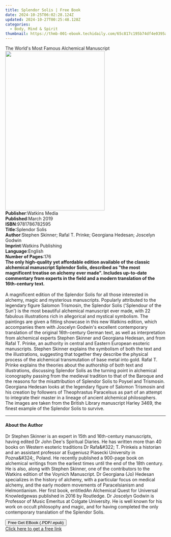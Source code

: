 ```yaml
---
title: Splendor Solis | Free Book
date: 2024-10-25T06:02:28.124Z
updated: 2024-10-27T00:25:48.128Z
categories:
  - Body, Mind & Spirit
thumbnail: https://thmb-001-ebook.techidaily.com/65c817c195b74df4e0395af545ed4e224db98f109245dbf416ee0e7d0420b222.jpg
---
```

<main id="book-container">
  <div class="flex flex-col">
    <div class="book-brief flex-1 py-6 px-4 sm:p-6 md:py-10 md:px-8">
      <!-- brief-->
      <div class="book-brief-main">
        The World's Most Famous Alchemical Manuscript
      </div>
    </div>
    <div
      class="book-meta-info flex-1 grid gap-4 col-start-1 col-end-3 row-start-1 sm:mb-6 sm:grid-cols-4 lg:gap-6 lg:col-start-2 lg:row-end-6 lg:row-span-6 lg:mb-0"
    >
      <div
        class="book-meta-info-left place-content-center mt-4 p-4 text-sm leading-6 col-start-2 col-span-2 dark:text-slate-400"
      >
        <img
          class="w-full h-500 object-cover rounded-lg sm:h-255 sm:col-span-2 lg:col-span-full"
          src="https://img-001-ebook.techidaily.com/9f2f30eb906c59083ad4a3447575b85b626edc2123ccc54db7da139f07cb3a3f.jpg"
          alt=""
          width="312"
          height="500"
        />
      </div>
      <div
        class="book-meta-info-right mt-2 col-start-1 row-start-2 col-span-3 self-center"
      >
        <!-- meta data  -->
        <div class="flex flex-col px-4 md:px-8">
          <div class="flex-1">
            <strong>Publisher</strong>:<span class="px-2">Watkins Media</span>
          </div>
          <div class="flex-1">
            <strong>Published</strong>:<span class="px-2">March 2019</span>
          </div>
          <div class="flex-1">
            <strong>ISBN</strong>:<span class="px-2">9781786782595</span>
          </div>
          <div class="flex-1">
            <strong>Title</strong>:<span class="px-2">Splendor Solis</span>
          </div>
          <div class="flex-1">
            <strong>Author</strong>:<span class="px-2"
              >Stephen Skinner; Rafal T. Prinke; Georgiana Hedesan; Joscelyn
              Godwin</span
            >
          </div>
          <div class="flex-1">
            <strong>Imprint</strong>:<span class="px-2"
              >Watkins Publishing</span
            >
          </div>
          <div class="flex-1">
            <strong>Language</strong>:<span class="px-2">English</span>
          </div>
          <div class="flex-1">
            <strong>Number of Pages</strong>:<span class="px-2">176</span>
          </div>
        </div>
      </div>
    </div>
    <div class="book-description flex-1 py-6 px-4 sm:p-6 md:py-10 md:px-8">
      <div class="book-description-main">
        <div accordion-content="" id="description">
          <b
            >The only high-quality yet affordable edition available of the
            classic alchemical manuscript Splendor Solis, described as "the most
            magnificent treatise on alchemy ever made". Includes up-to-date
            commentary from experts in the field and a modern translation of the
            16th-century text.</b
          ><br /><br />A magnificent edition of the Splendor Solis for all those
          interested in alchemy, magic and mysterious manuscripts. Popularly
          attributed to the legendary figure Salomon Trismosin, the Splendor
          Solis ('Splendour of the Sun') is the most beautiful alchemical
          manuscript ever made, with 22 fabulous illustrations rich in
          allegorical and mystical symbolism. The paintings are given a fitting
          showcase in this new Watkins edition, which accompanies them with
          Joscelyn Godwin's excellent contemporary translation of the original
          16th-century German text, as well as interpretation from alchemical
          experts Stephen Skinner and Georgiana Hedesan, and from Rafal T.
          Prinke, an authority in central and Eastern European esoteric
          manuscripts. Stephen Skinner explains the symbolism of both the text
          and the illustrations, suggesting that together they describe the
          physical process of the alchemical transmutation of base metal into
          gold. Rafal T. Prinke explains the theories about the authorship of
          both text and illustrations, discussing Splendor Solis as the turning
          point in alchemical iconography passing from the medieval tradition to
          that of the Baroque and the reasons for the misattribution of Splendor
          Solis to Poysel and Trismosin. Georgiana Hedesan looks at the
          legendary figure of Salomon Trismosin and his creation by followers of
          Theophrastus Paracelsus as part of an attempt to integrate their
          master in a lineage of ancient alchemical philosophers. The images are
          taken from the British Library manuscript Harley 3469, the finest
          example of the Splendor Solis to survive.
        </div>
        <div class="accordion-fader"></div>
      </div>
    </div>
    <div class="book-excerpts flex-1 py-6 px-4 sm:p-6 md:py-10 md:px-8">
      <!-- excerpts-->
      <div class="book-excerpts-main">
        <hr />
        <h4 class="placeholder placeholder-heading">
          <span>About the Author</span>
        </h4>
        <p>
          Dr Stephen Skinner is an expert in 15th and 16th-century manuscripts,
          having edited Dr John Dee's Spiritual Diaries. He has written more
          than 40 books on Western esoteric traditions Dr Rafa&amp;#322; T.
          Prinkeis a historian and an assistant professor at Eugeniusz Piasecki
          University in Pozna&amp;#324;, Poland. He recently published a
          900-page book on alchemical writings from the earliest times until the
          end of the 18th century. He is also, along with Stephen Skinner, one
          of the contributors to the Watkins edition of the Voynich Manuscript.
          Dr Georgiana (Jo) Hedesan specializes in the history of alchemy, with
          a particular focus on medical alchemy, and the early modern movements
          of Paracelsianism and Helmontianism. Her first book, entitledAn
          Alchemical Quest for Universal Knowledgewas published in 2016 by
          Routledge. Dr Joscelyn Godwin is Professor of Music Emeritus at
          Colgate University. He is well known for his work on occult philosophy
          and magic, and for having completed the only contemporary translation
          of the Splendor Solis.
        </p>
      </div>
    </div>
    <div
      class="book-about-author flex-1 py-6 px-4 sm:p-6 md:py-10 md:px-8"
    ></div>
    <div class="book-free-get flex-1 py-6 px-4 sm:p-6 md:py-10 md:px-8">
      <button
        id="btn-free-get"
        class="bg-blue-500 hover:bg-blue-700 text-white font-bold py-2 px-4 rounded"
      >
        Free Get EBook (.PDF/.epub)
      </button>
      <div id="countdown-display" class="px-2 text-lg mt-2"></div>
      <a
        id="free-link"
        class="hidden bg-blue-500 hover:bg-blue-700 text-white font-bold py-2 px-4 rounded"
        href="https://www.ebooks.com/en-us/book/209552769/splendor-solis/stephen-skinner/"
        target="_blank"
        >Click here to get a free link</a
      >
    </div>
    <script>
      let countdownTime = 0;
      let countdownInterval = null;
      document
        .getElementById('btn-free-get')
        .addEventListener('click', startCountdown);
      function startCountdown() {
        countdownTime = new Date().getTime() + 60000 * 3;
        countdownInterval = setInterval(updateCountdown, 1000);
        document.getElementById('btn-free-get').disabled = true;
        document
          .getElementById('btn-free-get')
          .classList.add('bg-gray-500', 'cursor-not-allowed');
      }
      function updateCountdown() {
        let currentTime = new Date().getTime();
        let timeLeft = countdownTime - currentTime;
        let secondsLeft = Math.floor(timeLeft / 1000);
        document.getElementById('countdown-display').innerHTML =
          `Remaining time: ${secondsLeft} seconds.`;
        if (secondsLeft <= 0) {
          clearInterval(countdownInterval);
          document.getElementById('btn-free-get').classList.add('hidden');
          document.getElementById('free-link').classList.remove('hidden');
          document.getElementById('countdown-display').innerHTML = '';
        }
      }
    </script>
  </div>
</main>

<ins class="adsbygoogle"
      style="display:block"
      data-ad-client="ca-pub-7571918770474297"
      data-ad-slot="8358498916"
      data-ad-format="auto"
      data-full-width-responsive="true"></ins>
    